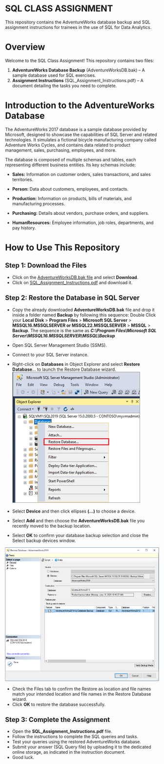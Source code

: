 # SQL CLASS ASSIGNMENT
This repository contains the AdventureWorks database backup and SQL assignment instructions for trainees in the use of SQL for Data Analytics.


# Overview

Welcome to the SQL Class Assignment! This repository contains two files:

1. **AdventureWorks Database Backup** (AdventureWorksDB.bak) – A sample database used for SQL exercises.
2. **Assignment Instructions** (SQL_Assignment_Instructions.pdf) – A document detailing the tasks you need to complete.


# Introduction to the AdventureWorks Database
The AdventureWorks 2017 database is a sample database provided by Microsoft, designed to showcase the capabilities of SQL Server and related technologies. It simulates a fictional bicycle manufacturing company called Adventure Works Cycles, and contains data related to product management, sales, purchasing, employees, and more.

The database is composed of multiple schemas and tables, each representing different business entities. Its key schemas include:

- **Sales:** Information on customer orders, sales transactions, and sales territories.

- **Person:** Data about customers, employees, and contacts.

- **Production:** Information on products, bills of materials, and manufacturing processes.

- **Purchasing:** Details about vendors, purchase orders, and suppliers.

- **HumanResources:** Employee information, job roles, departments, and pay history.


# How to Use This Repository
## Step 1: Download the Files
- Click on the [AdventureWorksDB.bak file](https://drive.google.com/file/d/18spWji6pcRVclRdZZD7hIWBJ7tROiXXy/view?usp=sharing) and select **Download**.
- Click on [SQL_Assignment_Instructions.pdf](https://github.com/popoolaio/SQL-Class-Assignment/blob/main/Files/SQL_Assignment_Instructions.pdf) and download it.

## Step 2: Restore the Database in SQL Server
- Copy the already downloaded **AdventureWorksDB.bak** file and drop it inside a folder named **Backup** by following this sequence: Double Click your **Local Disk** > **Program Files** > **Microsoft SQL Server** > **MSSQL16.MSSQLSERVER or MSSQL22.MSSQLSERVER** > **MSSQL** > **Backup**. The sequence is the same as ***C:\Program Files\Microsoft SQL Server\MSSQL16.MSSQLSERVER\MSSQL\Backup***
- Open SQL Server Management Studio (SSMS).
- Connect to your SQL Server instance.
- Right-click on **Databases** in Object Explorer and select **Restore Database**... to launch the Restore Database wizard.
  ![SQL Server](https://github.com/popoolaio/SQL-Class-Assignment/blob/main/Screenshots/restore-db-ssms.png)

- Select **Device** and then click ellipses **(...)** to choose a device.
- Select **Add** and then choose the **AdventureWorksDB.bak** file you recently moved to the backup location.
- Select **OK** to confirm your database backup selection and close the Select backup devices window.

![Backup File](https://github.com/popoolaio/SQL-Class-Assignment/blob/main/Screenshots/restore-db-wizard-ssms.png)
- Check the Files tab to confirm the Restore as location and file names match your intended location and file names in the Restore Database wizard.
- Click **OK** to restore the database successfully.

## Step 3: Complete the Assignment
- Open the **SQL_Assignment_Instructions.pdf** file.
- Follow the instructions to complete the SQL queries and tasks.
- Test your queries using the restored AdventureWorks database.
- Submit your answer (SQL Query file) by uploading it to the dedicated online storage, as indicated in the instruction document.
- Good luck.

